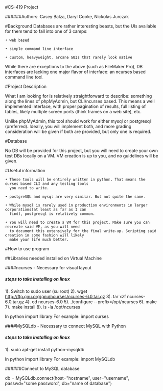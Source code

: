 #CS-419 Project

######Authors: Casey Balza, Daryl Cooke, Nickolas Jurczak

#Background
Databases are rather interesting beasts, but the UIs available for them tend to fall into one of 3 camps:

	• web based
	
	• simple command line interface
	
	• custom, heavyweight, arcane GUIs that rarely look native
	
While there are exceptions to the above (such as FileMaker Pro), DB interfaces are lacking one major flavor
of interface: an ncurses based command line tool.

#Project Description

What I am looking for is relatively straightforward to describe: something along the lines of phpMyAdmin,
but CLI/ncurses based. This means a well implemented interface, with proper pagination of results, full
listing of tables, likely multiple screen ports (think frames on a web site), etc.

Unlike phpMyAdmin, this tool should work for either mysql or postgresql (preferred). Ideally, you will
implement both, and more grading consideration will be given if both are provided, but only one is required.

#Database

No DB will be provided for this project, but you will need to create your own test DBs locally on a VM.
VM creation is up to you, and no guidelines will be given.

#Useful information

	• These tools will be entirely written in python. That means the curses based CLI and any testing tools
	  you need to write.
	  
	• postgreSQL and mysql are very similar. But not quite the same.
	
	• While mysql is rarely used in production environments in larger corporations(at least as far as I can
	  find), postgresql is relatively common.
	  
	• You will need to create a VM for this project. Make sure you can recreate said VM, as you will need
	  to document this extensively for the final write-up. Scripting said creation in some fashion will likely
	  make your life much better.

#How to use program

##Libraries needed installed on Virtual Machine

####ncurses - Necessary for visual layout
##### steps to take installing on linux
1). Switch to sudo user (su root)
2). wget http://ftp.gnu.org/gnu/ncurses/ncurses-6.0.tar.gz
3). tar xzf ncurses-6.0.tar.gz
4). cd ncurses-6.0
5). ./configure --prefix=/opt/ncurses
6). make
7). make install
8). ls -la /opt/ncurses

In python import library
For example: import curses


####MySQLdb - Necessary to connect MySQL with Python
##### steps to take installing on linux
1). sudo apt-get install python-mysqldb

In python import library
For example: import MySQLdb

######Connect to MySQL database

db = MySQLdb.connect(host="hostname",
                     user="username",
                     passwd="some password",
                     db="name of database")

















